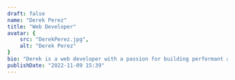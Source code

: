 ```yaml
---
draft: false
name: "Derek Perez"
title: "Web Developer"
avatar: {
    src: "DerekPerez.jpg",
    alt: "Derek Perez"
}
bio: "Derek is a web developer with a passion for building performant and scalable applications. He has experience working with a variety of technologies and languages, including JavaScript, TypeScript, and Python. He is also a strong advocate for open-source software and enjoys contributing to the community."
publishDate: "2022-11-09 15:39"
---
```

